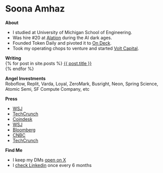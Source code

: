 Soona Amhaz
=====
**About**  
* I studied at University of Michigan School of Engineering.  
* Was hire #20 at <a href="https://techcrunch.com/2022/11/02/alation-bags-123m-at-a-1-7b-valuation-for-its-data-cataloging-software/">Alation</a> during the AI dark ages.  
* Founded Token Daily and pivoted it to <a href="https://www.notboring.co/p/whats-on-deck-for-on-deck/">On Deck</a>.  
* Took my operating chops to venture and started <a href="https://volt.capital/">Volt Capital</a>.   


<p>
<strong>Writing</strong><br>
{% for post in site.posts %}
<a href="{{ post.url }}">{{ post.title }}</a><br>
{% endfor %}
</p>

**Angel Investments**  
Roboflow, Replit, Varda, Loyal, ZeroMark, Busright, Neon, Spring Science, Atomic Semi, SF Compute Company, etc

**Press**
* [WSJ](https://www.wsj.com/articles/volt-capital-raises-new-50-million-crypto-fund-11653480001)
* [TechCrunch](https://techcrunch.com/2022/05/25/volt-capital-debuts-second-50m-fund-backed-by-several-of-cryptos-kingmakers/)
* [Coindesk](https://www.coindesk.com/business/2022/05/25/soona-amhazs-volt-debuts-50m-crypto-fund-backed-by-marc-andreessen-chris-dixon/)
* [WSJ](https://www.wsj.com/articles/crypto-venture-funds-look-for-an-edge-in-a-crowded-market-11639396803?st=kbziskahvc9ttq8&reflink=share_mobilewebshare)
* [Bloomberg](https://www.bloomberg.com/news/videos/2021-04-28/focusing-investments-on-crypto-equity-companies-soona-amhaz-video)
* [CNBC](https://www.cnbc.com/video/2021/04/13/more-crypto-companies-to-come-says-soona-amhaz-of-coinbases-direct-listing.html)
* [TechCrunch](https://techcrunch.com/2021/02/09/meet-the-entrepreneurs-bringing-bitcoin-to-institutions/)

**Find Me**  
* I keep my DMs [open on X](https://x.com/soona)  
* I [check Linkedin](https://www.linkedin.com/in/amhaz/) once every 6 months

